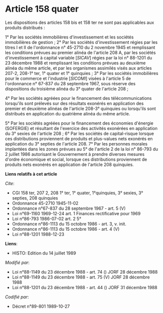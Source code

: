 # Article 158 quater

Les dispositions des articles 158 bis et 158 ter ne sont pas applicables aux produits distribués :

1° Par les sociétés immobilières d'investissement et les sociétés immobilières de gestion ;    2° Par les sociétés
d'investissement régies par les titres I et II de l'ordonnance n° 45-2710 du 2 novembre 1945 et remplissant les conditions
prévues au premier alinéa de l'article 208 A, par les sociétés d'investissement à capital variable [*SICAV*] régies par la
loi n° 88-1201 du 23 décembre 1988 et remplissant les conditions prévues au deuxième alinéa du même article, et par les
organismes assimilés visés aux articles 207-2, 208-1° ter, 1° quater et 1° quinquies ;    3° Par les sociétés immobilières
pour le commerce et l'industrie [*SICOMI*] visées à l'article 5 de l'ordonnance n° 67-837 du 28 septembre 1967, sous réserve
des dispositions du troisième alinéa du 3° quater de l'article 208 ;

4° Par les sociétés agréées pour le financement des télécommunications lorsqu'ils sont prélevés sur des résultats exonérés en
application des premier et deuxième alinéas de l'article 208-3° quinquies ou lorsqu'ils sont distribués en application du
quatrième alinéa du même article.

5° Par les sociétés agréées pour le financement des économies d'énergie (SOFERGIE) et résultant de l'exercice des activités
exonérées en application du 3° sexies de l'article 208 ;    6° Par les sociétés de capital-risque lorsque ces distributions
proviennent de produits et plus-values nets exonérés en application du 3° septies de l'article 208.    7° Par les personnes
morales implantées dans les zones prévues au 5° de l'article 2 de la loi n° 86-793 du 2 juillet 1986 autorisant le
Gouvernement à prendre diverses mesures d'ordre économique et social, lorsque ces distributions proviennent de produits nets
exonérés en application de l'article 208 quinquies.

**Liens relatifs à cet article**

_Cite_:

  - CGI 158 ter, 207 2, 208 1° ter, 1° quater, 1°quinquies, 3° sexies, 3° septies, 208 quinquies
  - Ordonnance 45-2710 1945-11-02
  - Ordonnance n°67-837 du 28 septembre 1967 - art. 5 (V)
  - Loi n°69-1160 1969-12-24 art. 1 Finances rectificative pour 1969
  - Loi n°86-793 1986-07-02 art. 2 5°
  - Ordonnance n°86-1113 du 15 octobre 1986 - art. 3, v. init.
  - Ordonnance n°86-1113 du 15 octobre 1986 - art. 4 (V)
  - Loi n°88-1201 1988-12-23

**Liens**:

  - HISTO: Edition du 14 juillet 1989

_Modifié par_:

  - Loi n°88-1149 du 23 décembre 1988 - art. 74 () JORF 28 décembre 1988
  - Loi n°88-1149 du 23 décembre 1988 - art. 75 (V) JORF 28 décembre 1988
  - Loi n°88-1201 du 23 décembre 1988 - art. 44 () JORF 31 décembre 1988

_Codifié par_:

  - Décret n°89-801 1989-10-27

